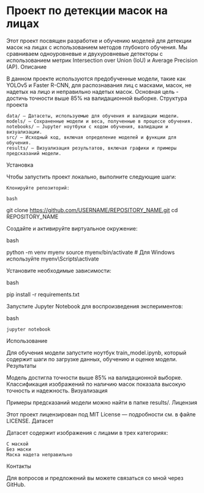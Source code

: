 # Проект по детекции масок на лицах

Этот проект посвящен разработке и обучению моделей для детекции масок на лицах с использованием методов глубокого обучения. Мы сравниваем одноуровневые и двухуровневые детекторы с использованием метрик Intersection over Union (IoU) и Average Precision (AP).
Описание

В данном проекте используются предобученные модели, такие как YOLOv5 и Faster R-CNN, для распознавания лиц с масками, масок, не надетых на лицо и неправильно надетых масок. Основная цель - достичь точности выше 85% на валидационной выборке.
Структура проекта

    data/ — Датасеты, используемые для обучения и валидации модели.
    models/ — Сохраненные модели и веса, полученные в процессе обучения.
    notebooks/ — Jupyter ноутбуки с кодом обучения, валидации и визуализации.
    src/ — Исходный код, включая определение моделей и функции для обучения.
    results/ — Визуализация результатов, включая графики и примеры предсказаний модели.

Установка

Чтобы запустить проект локально, выполните следующие шаги:

    Клонируйте репозиторий:

    bash

git clone https://github.com/USERNAME/REPOSITORY_NAME.git
cd REPOSITORY_NAME

Создайте и активируйте виртуальное окружение:

bash

python -m venv myenv
source myenv/bin/activate  # Для Windows используйте myenv\Scripts\activate

Установите необходимые зависимости:

bash

pip install -r requirements.txt

Запустите Jupyter Notebook для воспроизведения экспериментов:

bash

    jupyter notebook

Использование

Для обучения модели запустите ноутбук train_model.ipynb, который содержит шаги по загрузке данных, обучению и оценке модели.
Результаты

Модель достигла точности выше 85% на валидационной выборке. Классификация изображений по наличию масок показала высокую точность и надежность.
Визуализация

Примеры предсказаний модели можно найти в папке results/.
Лицензия

Этот проект лицензирован под MIT License — подробности см. в файле LICENSE.
Датасет

Датасет содержит изображения с лицами в трех категориях:

    С маской
    Без маски
    Маска надета неправильно

Контакты

Для вопросов и предложений вы можете связаться со мной через GitHub.
